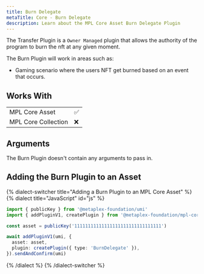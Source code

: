 ```yaml
---
title: Burn Delegate
metaTitle: Core - Burn Delegate
description: Learn about the MPL Core Asset Burn Delegate Plugin
---
```


The Transfer Plugin is a `Owner Managed` plugin that allows the authority of the program to burn the nft at any given moment.

The Burn Plugin will work in areas such as:

- Gaming scenario where the users NFT get burned based on an event that occurs.

## Works With

|                     |     |
| ------------------- | --- |
| MPL Core Asset      | ✅  |
| MPL Core Collection | ❌  |

## Arguments

The Burn Plugin doesn't contain any arguments to pass in.

## Adding the Burn Plugin to an Asset

{% dialect-switcher title="Adding a Burn Plugin to an MPL Core Asset" %}
{% dialect title="JavaScript" id="js" %}

```ts
import { publicKey } from '@metaplex-foundation/umi'
import { addPluginV1, createPlugin } from '@metaplex-foundation/mpl-core'

const asset = publicKey('11111111111111111111111111111111')

await addPluginV1(umi, {
  asset: asset,
  plugin: createPlugin({ type: 'BurnDelegate' }),
}).sendAndConfirm(umi)
```

{% /dialect %}
{% /dialect-switcher %}
